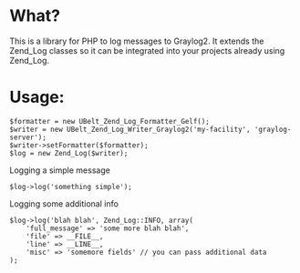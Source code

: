 What?
=====
This is a library for PHP to log messages to Graylog2.
It extends the Zend_Log classes so it can be integrated
into your projects already using Zend_Log.

Usage:
======

    $formatter = new UBelt_Zend_Log_Formatter_Gelf();
    $writer = new UBelt_Zend_Log_Writer_Graylog2('my-facility', 'graylog-server');
    $writer->setFormatter($formatter);
    $log = new Zend_Log($writer);

Logging a simple message

    $log->log('something simple');

Logging some additional info

    $log->log('blah blah', Zend_Log::INFO, array(
        'full_message' => 'some more blah blah',
        'file' => __FILE__,
        'line' => __LINE__,
        'misc' => 'somemore fields' // you can pass additional data
    );
